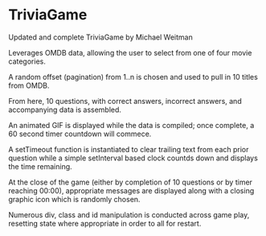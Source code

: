 # TriviaGame

Updated and complete TriviaGame by Michael Weitman

Leverages OMDB data, allowing the user to select from one of four movie categories.

A random offset (pagination) from 1..n is chosen and used to pull in 10 titles from OMDB.

From here, 10 questions, with correct answers, incorrect answers, and accompanying data
is assembled.

An animated GIF is displayed while the data is compiled; once complete, a 60 second timer
countdown will commece.

A setTimeout function is instantiated to clear trailing text from each prior question while
a simple setInterval based clock countds down and displays the time remaining.

At the close of the game (either by completion of 10 questions or by timer reaching 00:00),
appropriate messages are displayed along with a closing graphic icon which is randomly chosen.

Numerous div, class and id manipulation is conducted across game play, resetting state where
appropriate in order to all for restart.
 


